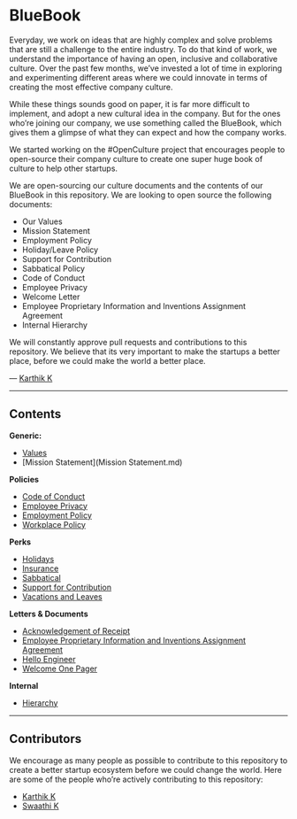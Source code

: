# BlueBook

Everyday, we work on ideas that are highly complex and solve problems that are still a challenge to the entire industry. To do that kind of work, we understand the importance of having an open, inclusive and collaborative culture. Over the past few months, we’ve invested a lot of time in exploring and experimenting different areas where we could innovate in terms of creating the most effective company culture. 

While these things sounds good on paper, it is far more difficult to implement, and adopt a new cultural idea in the company. But for the ones who’re joining our company, we use something called the BlueBook, which gives them a glimpse of what they can expect and how the company works. 

We started working on the #OpenCulture project that encourages people to open-source their company culture to create one super huge book of culture to help other startups.

We are open-sourcing our culture documents and the contents of our BlueBook in this repository. We are looking to open source the following documents:

- Our Values
- Mission Statement
- Employment Policy
- Holiday/Leave Policy
- Support for Contribution
- Sabbatical Policy
- Code of Conduct
- Employee Privacy
- Welcome Letter
- Employee Proprietary Information and Inventions Assignment Agreement
- Internal Hierarchy

We will constantly approve pull requests and contributions to this repository. We believe that its very important to make the startups a better place, before we could make the world a better place.

— [Karthik K](https://twitter.com/imkarthikk)

***

## Contents

**Generic:**

- [Values](Values.md)
- [Mission Statement](Mission Statement.md)

**Policies**

- [Code of Conduct](https://github.com/skcript/BlueBook/blob/master/Policies/Code%20of%20Conduct.md)
- [Employee Privacy](https://github.com/skcript/BlueBook/blob/master/Policies/Employee%20Privacy.md)
- [Employment Policy](https://github.com/skcript/BlueBook/blob/master/Policies/Employment%20Policy.md)
- [Workplace Policy](https://github.com/skcript/BlueBook/blob/master/Policies/Workplace%20Policy.md)

**Perks**

- [Holidays](https://github.com/skcript/BlueBook/blob/master/Perks/Holidays.md)
- [Insurance](https://github.com/skcript/BlueBook/blob/master/Perks/Insurance.md)
- [Sabbatical](https://github.com/skcript/BlueBook/blob/master/Perks/Sabbatical.md)
- [Support for Contribution](https://github.com/skcript/BlueBook/blob/master/Perks/Support%20for%20Contribution.md)
- [Vacations and Leaves](https://github.com/skcript/BlueBook/blob/master/Perks/Vacations%20and%20Leaves.md)

**Letters & Documents**

- [Acknowledgement of Receipt](https://github.com/skcript/BlueBook/blob/master/Letters%20%26%20Documents/Acknowledgment%20of%20Receipt.md)
- [Employee Proprietary Information and Inventions Assignment Agreement](https://github.com/skcript/BlueBook/blob/master/Letters%20%26%20Documents/EPIIAA.md)
- [Hello Engineer](https://github.com/skcript/BlueBook/blob/master/Letters%20%26%20Documents/Hello%20Engineer.md)
- [Welcome One Pager](https://github.com/skcript/BlueBook/blob/master/Letters%20%26%20Documents/Welcome%20One%20Pager.md)

**Internal**

- [Hierarchy](https://github.com/skcript/BlueBook/blob/master/Internal/Hierarchy.md)

***

## Contributors

We encourage as many people as possible to contribute to this repository to create a better startup ecosystem before we could change the world. Here are some of the people who’re actively contributing to this repository:

- [Karthik K](https://github.com/imkarthikk)
- [Swaathi K](https://github.com/swaathi)
